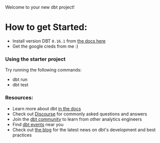 Welcome to your new dbt project!

# How to get Started:
- Install version DBT `0.16.1` from [the docs here](https://docs.getdbt.com/docs/running-a-dbt-project/using-the-command-line-interface/macos#installing-different-versions-with-homebrew)
- Get the google creds from me :)


### Using the starter project

Try running the following commands:
- dbt run
- dbt test


### Resources:
- Learn more about dbt [in the docs](https://docs.getdbt.com/docs/introduction)
- Check out [Discourse](https://discourse.getdbt.com/) for commonly asked questions and answers
- Join the [dbt community](http://community.getbdt.com/) to learn from other analytics engineers
- Find [dbt events](https://events.getdbt.com) near you
- Check out [the blog](https://blog.getdbt.com/) for the latest news on dbt's development and best practices
